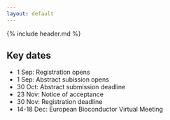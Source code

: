 ```yaml
---
layout: default
---
```


{% include header.md %}

## Key dates

- 1 Sep: Registration opens
- 1 Sep: Abstract subission opens
- 30 Oct: Abstract submission deadline
- 23 Nov: Notice of acceptance
- 30 Nov: Registration deadline
- 14-18 Dec: European Bioconductor Virtual Meeting

